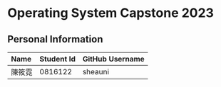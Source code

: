 # Operating System Capstone 2023

## Personal Information

| Name   | Student Id  | GitHub Username  |
| :----- | :---------- | :--------------- |
| 陳筱霓  | 0816122     | sheauni          |